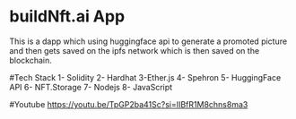 # buildNft.ai App
This is a dapp which using huggingface api to generate a promoted picture and then gets saved on the ipfs network which is then saved on the blockchain.

#Tech Stack 
 1- Solidity 
 2- Hardhat
 3-Ether.js
 4- Spehron
 5- HuggingFace API
 6- NFT.Storage
 7- Nodejs
 8- JavaScript

#Youtube 
https://youtu.be/TpGP2ba41Sc?si=IIBfR1M8chns8ma3

